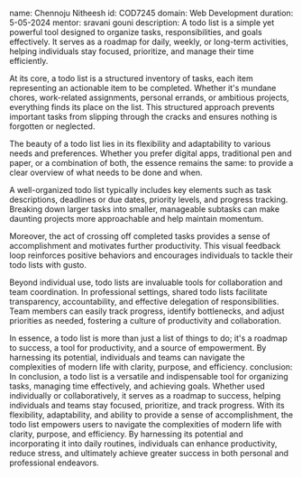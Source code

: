 name: Chennoju Nitheesh
id: COD7245
domain: Web Development
duration: 5-05-2024
mentor: sravani gouni
description: 
A todo list is a simple yet powerful tool designed to organize tasks, responsibilities, and goals effectively. It serves as a roadmap for daily, weekly, or long-term activities, helping individuals stay focused, prioritize, and manage their time efficiently.

At its core, a todo list is a structured inventory of tasks, each item representing an actionable item to be completed. Whether it's mundane chores, work-related assignments, personal errands, or ambitious projects, everything finds its place on the list. This structured approach prevents important tasks from slipping through the cracks and ensures nothing is forgotten or neglected.

The beauty of a todo list lies in its flexibility and adaptability to various needs and preferences. Whether you prefer digital apps, traditional pen and paper, or a combination of both, the essence remains the same: to provide a clear overview of what needs to be done and when.

A well-organized todo list typically includes key elements such as task descriptions, deadlines or due dates, priority levels, and progress tracking. Breaking down larger tasks into smaller, manageable subtasks can make daunting projects more approachable and help maintain momentum.

Moreover, the act of crossing off completed tasks provides a sense of accomplishment and motivates further productivity. This visual feedback loop reinforces positive behaviors and encourages individuals to tackle their todo lists with gusto.

Beyond individual use, todo lists are invaluable tools for collaboration and team coordination. In professional settings, shared todo lists facilitate transparency, accountability, and effective delegation of responsibilities. Team members can easily track progress, identify bottlenecks, and adjust priorities as needed, fostering a culture of productivity and collaboration.

In essence, a todo list is more than just a list of things to do; it's a roadmap to success, a tool for productivity, and a source of empowerment. By harnessing its potential, individuals and teams can navigate the complexities of modern life with clarity, purpose, and efficiency.
conclusion: 
In conclusion, a todo list is a versatile and indispensable tool for organizing tasks, managing time effectively, and achieving goals. Whether used individually or collaboratively, it serves as a roadmap to success, helping individuals and teams stay focused, prioritize, and track progress. With its flexibility, adaptability, and ability to provide a sense of accomplishment, 
the todo list empowers users to navigate the complexities of modern life with clarity, purpose, and efficiency. By harnessing its potential and incorporating it into daily routines, individuals can enhance productivity, reduce stress, and ultimately achieve greater success in both personal and professional endeavors.
